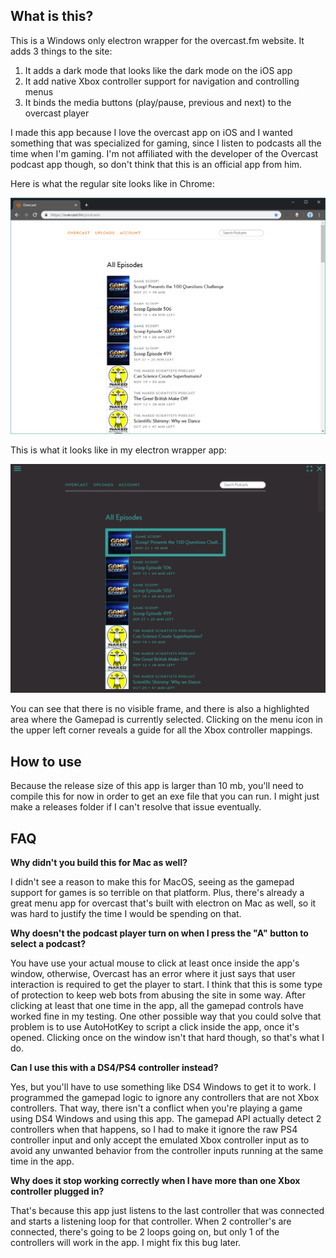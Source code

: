 ## What is this?

This is a Windows only electron wrapper for the overcast.fm website. It adds 3 things to the site:

1. It adds a dark mode that looks like the dark mode on the iOS app
2. It add native Xbox controller support for navigation and controlling menus
3. It binds the media buttons (play/pause, previous and next) to the overcast player

I made this app because I love the overcast app on iOS and I wanted something that was specialized for gaming, since I listen to podcasts all the time when I'm gaming. I'm not affiliated with the developer of the Overcast podcast app though, so don't think that this is an official app from him.

Here is what the regular site looks like in Chrome:

![overcastinchrome](overcastinchrome.PNG)

This is what it looks like in my electron wrapper app:

![overcastforgaming](overcastforgaming.PNG)

You can see that there is no visible frame, and there is also a highlighted area where the Gamepad is currently selected. Clicking on the menu icon in the upper left corner reveals a guide for all the Xbox controller mappings.

## How to use

Because the release size of this app is larger than 10 mb, you'll need to compile this for now in order to get an exe file that you can run. I might just make a releases folder if I can't resolve that issue eventually.

## FAQ 

**Why didn't you build this for Mac as well?**

I didn't see a reason to make this for MacOS, seeing as the gamepad support for games is so terrible on that platform. Plus, there's already a great menu app for overcast that's built with electron on Mac as well, so it was hard to justify the time I would be spending on that.

**Why doesn't the podcast player turn on when I press the "A" button to select a podcast?**

You have use your actual mouse to click at least once inside the app's window, otherwise, Overcast has an error where it just says that user interaction is required to get the player to start. I think that this is some type of protection to keep web bots from abusing the site in some way. After clicking at least that one time in the app, all the gamepad controls have worked fine in my testing. One other possible way that you could solve that problem is to use AutoHotKey to script a click inside the app, once it's opened. Clicking once on the window isn't that hard though, so that's what I do.

**Can I use this with a DS4/PS4 controller instead?**

Yes, but you'll have to use something like DS4 Windows to get it to work. I programmed the gamepad logic to ignore any controllers that are not Xbox controllers. That way, there isn't a conflict when you're playing a game using DS4 Windows and using this app. The gamepad API actually detect 2 controllers when that happens, so I had to make it ignore the raw PS4 controller input and only accept the emulated Xbox controller input as to avoid any unwanted behavior from the controller inputs running at the same time in the app.

**Why does it stop working correctly when I have more than one Xbox controller plugged in?**

That's because this app just listens to the last controller that was connected and starts a listening loop for that controller. When 2 controller's are connected, there's going to be 2 loops going on, but only 1 of the controllers will work in the app. I might fix this bug later.



